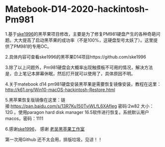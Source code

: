 # Matebook-D14-2020-hackintosh-Pm981

1.基于[ske1996](https://github.com/ske1996)的黑苹果项目修改，主要是为了修复PM981硬盘产生的各种奇葩问题。大大提高了启动黑苹果的成功率（不是100%，这硬盘型号太妖了）。这里提供了PM981的专用OC。

2.具体内容可查看ske1996的黑苹果D14项目https://github.com/ske1996

3.除了以上问题外，Pm981硬盘会大概率出现触摸板不可用的情况，解决方法是，合上笔记本屏幕休眠，然后打开就可以使用了，具体原因不明。

4.关于matebook d14 pm981硬盘安装黑苹果是需要恢复镜像安装，教程在这里：http://k61.org/Win10-macOS-hackintosh-Restore.html

5.黑苹果恢复版镜像在这里：链接:https://pan.baidu.com/s/13R7Ku150TvjWLfL6XAfIeg 密码:2w82
大小：12G 。使用paragon hard disk manager 16.5软件进行恢复。系统默认用户macos，密码：1111

6.感谢[ske1996](https://github.com/ske1996)， 感谢 [老吴黑苹果工作室](http://k61.org)


第一次用Github 还不太会用，排版垃圾，见谅！！
